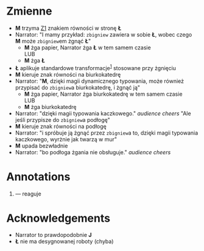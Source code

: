 Zmienne
=======

* **M** trzyma [Z1](załączniki/1.png) znakiem równości w stronę **Ł**
* Narrator: "I mamy przykład: `zbigniew` zawiera w sobie **Ł**, wobec czego **M** może `zbigniew`em żgnąć **Ł**"
	- **M** żga papier, Narrator żga **Ł** w tem samem czasie <br /> LUB
	- **M** żga **Ł**
* **Ł** aplikuje standardowe transformacje<sup>[1](#annotations)</sup> stosowane przy żgnięciu
* **M** kieruje znak równości na biurkokatedrę
* Narrator: "**M**, dzięki magii dynamicznego typowania, może również przypisać do `zbigniew`a biurkokatedrę, i żgnąć ją"
	- **M** żga papier, Narrator żga biurkokatedrę w tem samem czasie <br /> LUB
	- **M** żga biurkokatedrę
* Narrator: "dzięki magii typowania kaczkowego." *audience cheers* "Ale jeśli przypisze do `zbigniew`a podłogę"
* **M** kieruje znak równości na podłogę
* Narrator: "i spróbuje ją żgnąć przez `zbigniew`a to, dzięki magii typowania kaczkowego, wyrżnie jak twarzą w mur"
* **M** upada bezwładnie
* Narrator: "bo podłoga żgania nie obsługuje." *audience cheers*


Annotations
===========
1. — reaguje


Acknowledgements
================

* Narrator to prawdopodobnie **J**
* **Ł** nie ma desygnowanej roboty (chyba)
